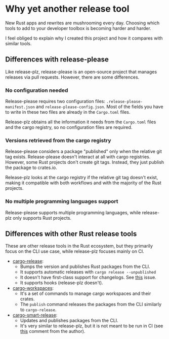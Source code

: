 # Why yet another release tool

New Rust apps and rewrites are mushrooming every day.
Choosing which tools to add to your developer toolbox is becoming harder and harder.

I feel obliged to explain why I created this project and how it compares with
similar tools.

## Differences with release-please

Like release-plz, release-please is an open-source project that manages releases
via pull requests.
However, there are some differences.

### No configuration needed

Release-please requires two configuration files: `.release-please-manifest.json`
and `release-please-config.json`.
Most of the fields you have to write in these two files are already in the
`Cargo.toml` files.

Release-plz obtains all the information it needs from the `Cargo.toml` files
and the cargo registry,
so no configuration files are required.

### Versions retrieved from the cargo registry

Release-please considers a package "published" only when the relative git tag exists.
Release-please doesn't interact at all with cargo registries.
However, some Rust projects don't create git tags.
Instead, they just publish the package to crates.io.

Release-plz looks at the cargo registry if the relative git tag doesn't exist,
making it compatible with both workflows and with the majority of the Rust projects.

### No multiple programming languages support

Release-please supports multiple programming languages, while release-plz only
supports Rust projects.

## Differences with other Rust release tools

These are other release tools in the Rust ecosystem, but they primarily focus on
the CLI use case, while release-plz focuses mainly on CI.

- [cargo-release](https://github.com/crate-ci/cargo-release):
  - Bumps the version and publishes Rust packages from the CLI.
  - It supports automatic releases with `cargo release --unpublished`
  - It doesn't have first-class support for changelogs.
    See [this](https://github.com/crate-ci/cargo-release/issues/231) issue.
  - It supports hooks (release-plz doesn't).
- [cargo-workspaces](https://github.com/pksunkara/cargo-workspaces):
  - It's a set of commands to manage cargo workspaces and their crates.
  - The `publish` command releases the packages from the CLI similarly to `cargo-release`.
- [cargo-smart-release](https://github.com/Byron/gitoxide/tree/main/cargo-smart-release):
  - Updates and publishes packages from the CLI.
  - It's very similar to release-plz, but it is not meant to be run in CI (see
    [this](https://github.com/MarcoIeni/release-plz/issues/13#issuecomment-1065790846)
    comment from the author).
